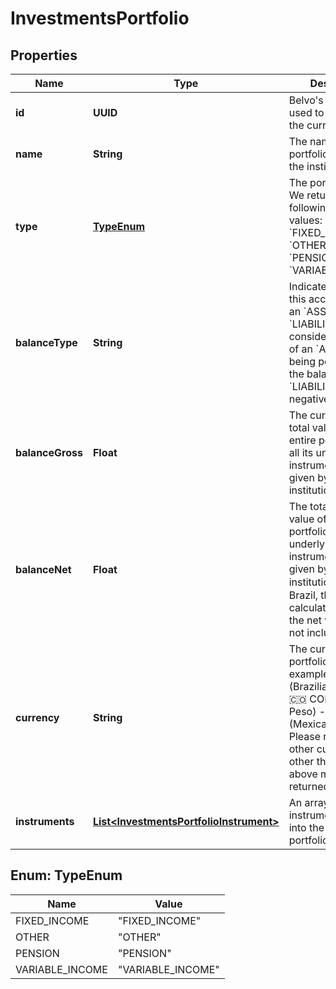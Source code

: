 

# InvestmentsPortfolio


## Properties

| Name | Type | Description | Notes |
|------------ | ------------- | ------------- | -------------|
|**id** | **UUID** | Belvo&#39;s unique ID used to reference the current portfolio. |  [optional] |
|**name** | **String** | The name of the portfolio, as given in the institution.  |  |
|**type** | [**TypeEnum**](#TypeEnum) | The portfolio type.  We return one of the following enum values:    - &#x60;FIXED_INCOME&#x60;   - &#x60;OTHER&#x60;   - &#x60;PENSION&#x60;   - &#x60;VARIABLE_INCOME&#x60;  |  |
|**balanceType** | **String** | Indicates whether this account is either an &#x60;ASSET&#x60; or a &#x60;LIABILITY&#x60;. You can consider the balance of an &#x60;ASSET&#x60; as being positive, while the balance of a &#x60;LIABILITY&#x60; as negative.  |  [optional] |
|**balanceGross** | **Float** | The current gross total value of the entire portfolio and all its underlying instruments, as given by the institution.  |  |
|**balanceNet** | **Float** | The total current value of the entire portfolio and all its underlying instruments, as given by the institution.  ℹ️ **Note:** In Brazil, this is usually calculated based on the net value (that is, not including tax).  |  |
|**currency** | **String** | The currency of the portfolio. For example:   - 🇧🇷 BRL (Brazilian Real) - 🇨🇴 COP (Colombian Peso) - 🇲🇽 MXN (Mexican Peso)   Please note that other currencies other than in the list above may be returned.  |  |
|**instruments** | [**List&lt;InvestmentsPortfolioInstrument&gt;**](InvestmentsPortfolioInstrument.md) | An array of instruments that fall into the investment portfolio. |  [optional] |



## Enum: TypeEnum

| Name | Value |
|---- | -----|
| FIXED_INCOME | &quot;FIXED_INCOME&quot; |
| OTHER | &quot;OTHER&quot; |
| PENSION | &quot;PENSION&quot; |
| VARIABLE_INCOME | &quot;VARIABLE_INCOME&quot; |



